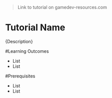> Link to tutorial on gamedev-resources.com
> 
# Tutorial Name
{Description}

#Learning Outcomes
* List
* List

#Prerequisites
* List
* List
